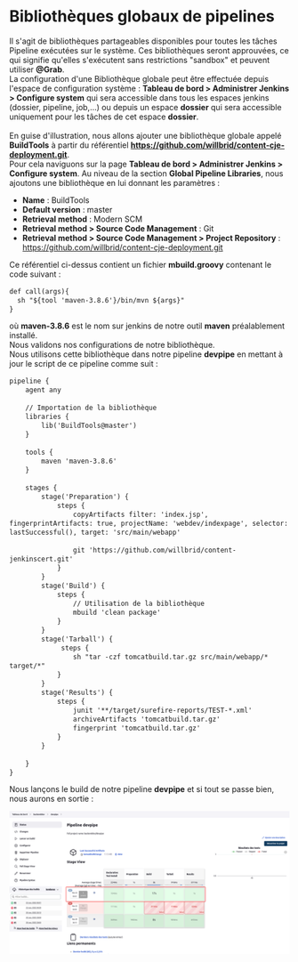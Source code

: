 # Bibliothèques globaux de pipelines

Il s'agit de bibliothèques partageables disponibles pour toutes les tâches Pipeline exécutées sur le système. Ces bibliothèques seront approuvées, ce qui signifie qu'elles s'exécutent sans restrictions "sandbox" et peuvent utiliser **@Grab**.
<br>
La configuration d'une Bibliothèque globale peut être effectuée depuis l'espace de configuration système : **Tableau de bord > Administrer Jenkins > Configure system** qui sera accessible dans tous les espaces jenkins (dossier, pipeline, job,...) ou depuis un espace **dossier** qui sera accessible uniquement pour les tâches de cet espace **dossier**.
<br><br>
En guise d'illustration, nous allons ajouter une bibliothèque globale appelé **BuildTools** à partir du référentiel **https://github.com/willbrid/content-cje-deployment.git**. 
<br>
Pour cela naviguons sur la page **Tableau de bord > Administrer Jenkins > Configure system**. Au niveau de la section **Global Pipeline Libraries**, nous ajoutons une bibliothèque en lui donnant les paramètres :
- **Name** : BuildTools
- **Default version** : master
- **Retrieval method** : Modern SCM
- **Retrieval method > Source Code Management** : Git
- **Retrieval method > Source Code Management > Project Repository** : https://github.com/willbrid/content-cje-deployment.git

Ce référentiel ci-dessus contient un fichier **mbuild.groovy** contenant le code suivant :

```
def call(args){
  sh "${tool 'maven-3.8.6'}/bin/mvn ${args}"
}
```

où **maven-3.8.6** est le nom sur jenkins de notre outil **maven** préalablement installé.
<br>
Nous validons nos configurations de notre bibliothèque.
<br>
Nous utilisons cette bibliothèque dans notre pipeline **devpipe** en mettant à jour le script de ce pipeline comme suit :

```
pipeline {
    agent any

    // Importation de la bibliothèque
    libraries {
        lib('BuildTools@master')
    }

    tools {
        maven 'maven-3.8.6'
    }

    stages {
        stage('Preparation') {
            steps {
                copyArtifacts filter: 'index.jsp', fingerprintArtifacts: true, projectName: 'webdev/indexpage', selector: lastSuccessful(), target: 'src/main/webapp'
            
                git 'https://github.com/willbrid/content-jenkinscert.git'   
            }
        }
        stage('Build') {
            steps {
                // Utilisation de la bibliothèque
                mbuild 'clean package'
            }
        }
        stage('Tarball') {
             steps {
                sh "tar -czf tomcatbuild.tar.gz src/main/webapp/* target/*"
            }
        }
        stage('Results') {
            steps {
                junit '**/target/surefire-reports/TEST-*.xml'
                archiveArtifacts 'tomcatbuild.tar.gz'
                fingerprint 'tomcatbuild.tar.gz'
            }
        }
    
    }
}
```

Nous lançons le build de notre pipeline **devpipe** et si tout se passe bien, nous aurons en sortie :

![building_cd_pipelines18.png](../../images/building_cd_pipelines18.png)